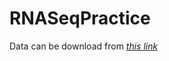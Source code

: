 # RNASeqPractice

Data can be download from *[this link](https://drive.google.com/file/d/1svEzdxEwh_JuTbsb482odJN6Be6YZSv9/view)* 
